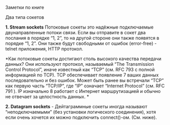 Заметки по книге 

Два типа сокетов

**1. Stream sockets**
Потоковые сокеты это надёжные подключаемые двунаправленные потоки связи. Если вы отправите в сокет два послания в порядке “1, 2”, то на другой стороне они также появятся в порядке “1, 2”. Они также будут свободными от ошибок (error-free) - telnet приложения, HTTP протокол.

*Как потоковые сокеты достигают столь высокого качества передачи данных? Они
используют протокол, называемый “The Transmission Control Protocol”, иначе известный
как “TCP” (см. RFC 793 с полной информацией по TCP). TCP обеспечивает появление 7
ваших данных последовательно и без ошибок. Может быть ранее вы встречали “TCP” как
первую часть “TCP/IP”, где “IP” означает “Internet Protocol” (см. RFC 791 ). IP изначально 8
работает с Интернет маршрутизацией и обычно не отвечает за целостность данных. *

**2. Datagram sockets** - Дейтаграммные сокеты иногда называют “неподключаемыми” (без установки логического соединения), хотя если очень хочется их можно подключить connect()-ом. (См. ниже).

